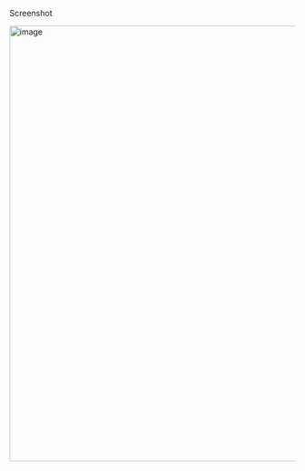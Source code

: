 Screenshot

<img width="1366" height="768" alt="image" src="https://github.com/user-attachments/assets/3a49e820-7956-4247-982d-e5c9b09d0ec0" />
